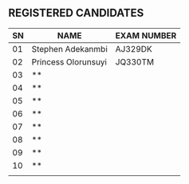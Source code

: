 ## REGISTERED CANDIDATES

| SN   | NAME                    | EXAM NUMBER |
|------|-------------------------|-------------|
| 01   |  Stephen Adekanmbi      |  AJ329DK    |
| 02   |  Princess Olorunsuyi    |  JQ330TM    |
| 03   |  **                     |             |
| 04   |  **                     |             |
| 05   |  **                     |             |
| 06   |  **                     |             |
| 07   |  **                     |             |
| 08   |  **                     |             |
| 09   |  **                     |             |
| 10   |  **                     |             |
|      |                         |             |


